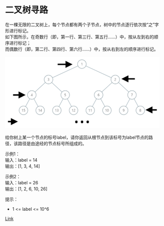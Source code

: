 <h1>二叉树寻路</h1>

在一棵无限的二叉树上，每个节点都有两个子节点，树中的节点逐行依次按“之”字形进行标记。</br>
如下图所示，在奇数行（即，第一行、第三行、第五行……）中，按从左到右的顺序进行标记；</br>
而偶数行（即，第二行、第四行、第六行……）中，按从右到左的顺序进行标记。</br>
</br>![](./image/1.png)</br></br>
给你树上某一个节点的标号label，请你返回从根节点到该标号为label节点的路径，该路径是由途经的节点标号所组成的。</br>

示例1：</br>
输入：label = 14</br>
输出：[1, 3, 4, 14]</br>

示例2：</br>
输入：label = 26</br>
输出：[1, 2, 6, 10, 26]</br>

提示：
- 1 <= label <= 10^6

[Link](https://leetcode-cn.com/problems/path-in-zigzag-labelled-binary-tree/)